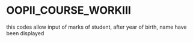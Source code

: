# OOPII_COURSE_WORKIII
this codes allow input of marks of student, after year of birth, name  have been displayed 
